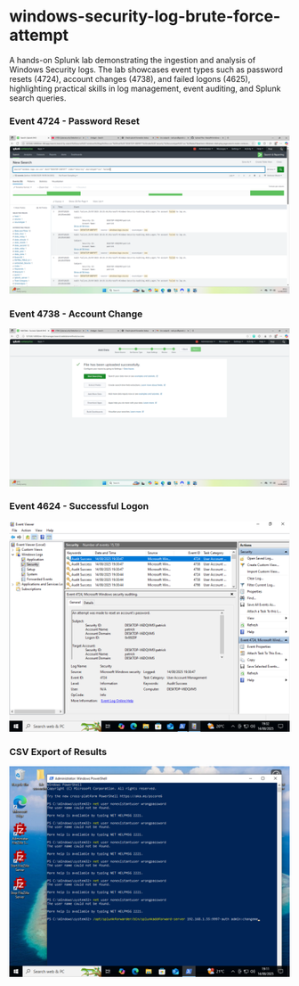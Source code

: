 # windows-security-log-brute-force-attempt
A hands-on Splunk lab demonstrating the ingestion and analysis of Windows Security logs. The lab showcases event types such as password resets (4724), account changes (4738), and failed logons (4625), highlighting practical skills in log management, event auditing, and Splunk search queries.

### Event 4724 - Password Reset
![Event 4724 Screenshot](screenshot1.png)

### Event 4738 - Account Change
![Event 4738 Screenshot](screenshot2.png)

### Event 4624 - Successful Logon
![Event 4624 Screenshot](screenshot3.png)

### CSV Export of Results
![CSV Export Screenshot](screenshot4.png)
